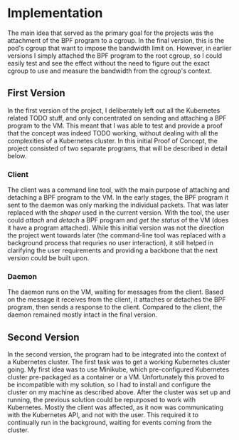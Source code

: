 # Implementation

The main idea that served as the primary goal for the projects was the attachment of the BPF program to a cgroup.
In the final version, this is the pod's cgroup that want to impose the bandwidth limit on.
However, in earlier versions I simply attached the BPF program to the root cgroup, so I could easily test and see the effect without the need to figure out the exact cgroup to use and measure the bandwidth from the cgroup's context.

## First Version

In the first version of the project, I deliberately left out all the Kubernetes related TODO stuff, and only concentrated on sending and attaching a BPF program to the VM.
This meant that I was able to test and provide a proof that the concept was indeed TODO working, without dealing with all the complexities of a Kubernetes cluster.
In this initial Proof of Concept, the project consisted of two separate programs, that will be described in detail below.

### Client

The client was a command line tool, with the main purpose of attaching and detaching a BPF program to the VM.
In the early stages, the BPF program it sent to the daemon was only marking the individual packets.
That was later replaced with the *shaper* used in the current version.
With the tool, the user could *attach* and *detach* a BPF program and *get the status* of the VM (does it have a program attached).
While this initial version was not the direction the project went towards later (the command-line tool was replaced with a background process that requries no user interaction), it still helped in clarifying the user requirements and providing a backbone that the next version could be built upon.

### Daemon

The daemon runs on the VM, waiting for messages from the client.
Based on the message it receives from the client, it attaches or detaches the BPF program, then sends a response to the client.
Compared to the client, the daemon remained mostly intact in the final version.

## Second Version

In the second version, the program had to be integrated into the context of a Kubernetes cluster.
The first task was to get a working Kubernetes cluster going.
My first idea was to use Minikube, which pre-configured Kubernetes cluster pre-packaged as a container or a VM.
Unfortunately this proved to be incompatible with my solution, so I had to install and configure the cluster on my machine as described above.
After the cluster was set up and running, the previous solution could be repurposed to work with Kubernetes.
Mostly the client was affected, as it now was communicating with the Kubernetes API, and not with the user.
This required it to continually run in the background, waiting for events coming from the cluster.
